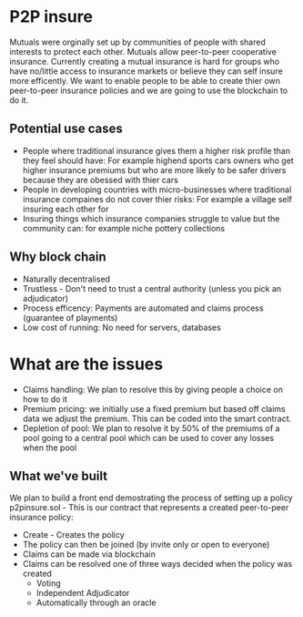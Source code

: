 # P2P insure
Mutuals were orginally set up by communities of people with shared interests to protect each other. Mutuals allow peer-to-peer cooperative insurance. Currently creating a mutual insurance is hard for groups who have no/little access to insurance markets or believe they can self insure more efficently. We want to enable people to be able to create thier own peer-to-peer insurance policies and we are going to use the blockchain to do it.

## Potential use cases

- People where traditional insurance gives them a higher risk profile than they feel should have: For example highend sports cars owners who get higher insurance premiums but who are more likely to be safer drivers because they are obessed with thier cars
- People in developing countries with micro-businesses where traditional insurance compaines do not cover thier risks: For example a village self insuring each other for 
- Insuring things which insurance companies struggle to value but the community can: for example niche pottery collections

## Why block chain

- Naturally decentralised
- Trustless - Don't need to trust a central authority (unless you pick an adjudicator)
- Process efficency: Payments are automated and claims process (guarantee of playments)
- Low cost of running: No need for servers, databases

# What are the issues

- Claims handling: We plan to resolve this by giving people a choice on how to do it
- Premium pricing: we initially use a fixed premium but based off claims data we adjust the premium. This can be coded into the smart contract. 
- Depletion of pool: We plan to resolve it by 50% of the premiums of a pool going to a central pool which can be used to cover any losses when the pool

## What we've built

We plan to build a front end demostrating the process of setting up a policy
p2pinsure.sol - This is our contract that represents a created peer-to-peer insurance policy:
   - Create - Creates the policy
   - The policy can then be joined (by invite only or open to everyone)
   - Claims can be made via blockchain
   - Claims can be resolved one of three ways decided when the policy was created
      - Voting 
      - Independent Adjudicator
      - Automatically through an oracle

